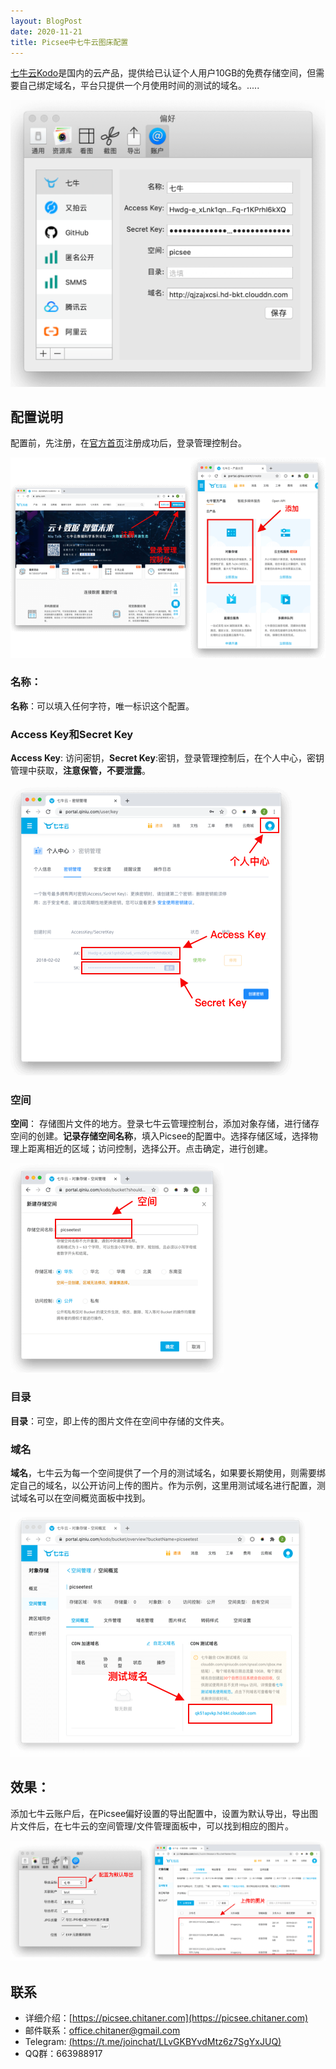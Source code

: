 ```yaml
---
layout: BlogPost
date: 2020-11-21
title: Picsee中七牛云图床配置
---
```


[七牛云Kodo](https://qiniu.com)是国内的云产品，提供给已认证个人用户10GB的免费存储空间，但需要自己绑定域名，平台只提供一个月使用时间的测试的域名。.....<!-- more -->

![配置](./images/Picsee_imageCloud_qiniu/qiniu.png)

## 配置说明
配置前，先注册，在[官方首页](https://qiniu.com)注册成功后，登录管理控制台。

![register](./images/Picsee_imageCloud_qiniu/register.png)

### 名称：
**名称**：可以填入任何字符，唯一标识这个配置。

### Access Key和Secret Key
**Access Key**: 访问密钥，**Secret Key**:密钥，登录管理控制后，在个人中心，密钥管理中获取，**注意保管，不要泄露**。

![keys](./images/Picsee_imageCloud_qiniu/keys.png)

### 空间
**空间**： 存储图片文件的地方。登录七牛云管理控制台，添加对象存储，进行储存空间的创建。**记录存储空间名称**，填入Picsee的配置中。选择存储区域，选择物理上距离相近的区域；访问控制，选择公开。点击确定，进行创建。

![space](./images/Picsee_imageCloud_qiniu/space.png)

### 目录
**目录**：可空，即上传的图片文件在空间中存储的文件夹。

### 域名
**域名**，七牛云为每一个空间提供了一个月的测试域名，如果要长期使用，则需要绑定自己的域名，以公开访问上传的图片。作为示例，这里用测试域名进行配置，测试域名可以在空间概览面板中找到。

![domain](./images/Picsee_imageCloud_qiniu/domain.png)

## 效果：
添加七牛云账户后，在Picsee偏好设置的导出配置中，设置为默认导出，导出图片文件后，在七牛云的空间管理/文件管理面板中，可以找到相应的图片。

![result](./images/Picsee_imageCloud_qiniu/result.png)

## 联系
- 详细介绍：[https://picsee.chitaner.com](https://picsee.chitaner.com)
- 邮件联系：[office.chitaner@gmail.com](mailto:office.chitaner@gmail.com)
- Telegram: [(https://t.me/joinchat/LLvGKBYvdMtz6z7SgYxJUQ)](https://t.me/joinchat/LLvGKBYvdMtz6z7SgYxJUQ)
- QQ群：663988917

